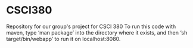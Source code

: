 # CSCI380
Repository for our group's project for CSCI 380
To run this code with maven, type ‘man package’ into the directory where it exists,
and then ‘sh target/bin/webapp’ to run it on localhost:8080.